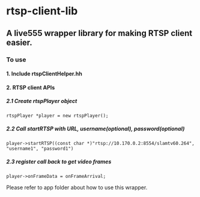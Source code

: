 # rtsp-client-lib
## A live555 wrapper library for making RTSP client easier.

### To use
#### 1. Include rtspClientHelper.hh 
#### 2. RTSP client APIs
#####    2.1 Create rtspPlayer object
   `rtspPlayer *player = new rtspPlayer();`
#####    2.2 Call startRTSP with URL, username(optional), password(optional)
   `player->startRTSP((const char *)"rtsp://10.170.0.2:8554/slamtv60.264", "username1", "password1")`
#####    2.3 register call back to get video frames 
   `player->onFrameData = onFrameArrival;`

Please refer to app folder about how to use this wrapper.